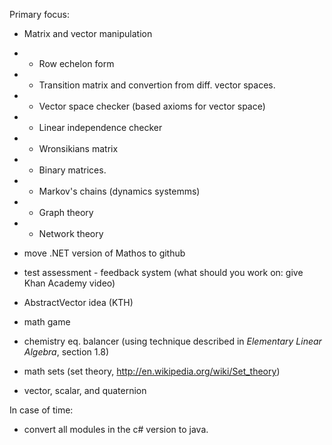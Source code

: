 Primary focus:
* Matrix and vector manipulation
* - Row echelon form
* - Transition matrix and convertion from diff. vector spaces.
* - Vector space checker (based axioms for vector space)
* - Linear independence checker
* - Wronsikians matrix
* - Binary matrices.
* - Markov's chains (dynamics systemms)
* - Graph theory
* - Network theory

* move .NET version of Mathos to github
* test assessment - feedback system (what should you work on: give Khan Academy video)
* AbstractVector idea (KTH)
* math game
* chemistry eq. balancer (using technique described in *Elementary Linear Algebra*, section 1.8)
* math sets (set theory, http://en.wikipedia.org/wiki/Set_theory)
* vector, scalar, and quaternion
 
In case of time:
* convert all modules in the c# version to java.
